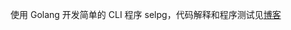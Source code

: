 使用 Golang 开发简单的 CLI 程序 selpg，代码解释和程序测试见[博客](https://blog.csdn.net/For_course/article/details/83028953)
